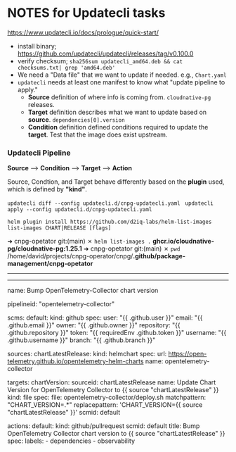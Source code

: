 # NOTES for Updatecli tasks

https://www.updatecli.io/docs/prologue/quick-start/

- install binary; https://github.com/updatecli/updatecli/releases/tag/v0.100.0
- verify checksum; `sha256sum updatecli_amd64.deb && cat checksums.txt| grep 'amd64.deb'`
- We need a "Data file" that we want to update if needed. e.g., `Chart.yaml`
- `updatecli` needs at least one manifest to know what "update pipeline to apply."
  - **Source** definition of where info is coming from. `cloudnative-pg` releases.
  - **Target** definition describes what we want to update based on **source**. `dependencies[0].version`
  - **Condition** definition defined conditions required to update the **target**. Test that the image does exist upstream.

### Updatecli Pipeline

**Source** --> **Condition** --> **Target** --> **Action**

Source, Condtion, and Target behave differently based on the **plugin** used, which is defined by **"kind"**.

`updatecli diff --config updatecli.d/cnpg-updatecli.yaml `
`updatecli apply --config updatecli.d/cnpg-updatecli.yaml`

`helm plugin install https://github.com/d2iq-labs/helm-list-images`
`list-images CHART|RELEASE [flags]`

➜  cnpg-opetator git:(main) ✗ `helm list-images .`
**ghcr.io/cloudnative-pg/cloudnative-pg:1.25.1**
➜  cnpg-opetator git:(main) ✗ `pwd`
/home/david/projects/cnpg-operator/cnpg/**.github/package-management/cnpg-opetator**

---

---
name: Bump OpenTelemetry-Collector chart version

pipelineid: "opentelemetry-collector"

scms:
  default:
    kind: github
    spec:
      user: "{{ .github.user }}"
      email: "{{ .github.email }}"
      owner: "{{ .github.owner }}"
      repository: "{{ .github.repository }}"
      token: "{{ requiredEnv .github.token }}"
      username: "{{ .github.username }}"
      branch: "{{ .github.branch }}"

sources:
  chartLatestRelease:
    kind: helmchart
    spec:
      url: https://open-telemetry.github.io/opentelemetry-helm-charts
      name: opentelemetry-collector

targets:
  chartVersion:
    sourceid: chartLatestRelease
    name: Update Chart Version for OpenTelemetry Collector to {{ source "chartLatestRelease" }}
    kind: file
    spec:
      file: opentelemetry-collector/deploy.sh
      matchpattern: "CHART_VERSION=.*"
      replacepattern: 'CHART_VERSION={{ source "chartLatestRelease" }}'
    scmid: default

actions:
  default:
    kind: github/pullrequest
    scmid: default
    title: Bump OpenTelemetry Collector chart version to {{ source "chartLatestRelease" }}
    spec:
      labels:
        - dependencies
        - observability

